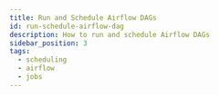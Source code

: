 ```yaml
---
title: Run and Schedule Airflow DAGs
id: run-schedule-airflow-dag
description: How to run and schedule Airflow DAGs
sidebar_position: 3
tags:
  - scheduling
  - airflow
  - jobs
---
```

